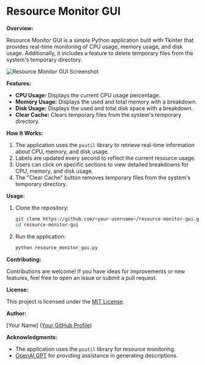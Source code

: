# Resource Monitor GUI

**Overview:**

Resource Monitor GUI is a simple Python application built with Tkinter that provides real-time monitoring of CPU usage, memory usage, and disk usage. Additionally, it includes a feature to delete temporary files from the system's temporary directory.

![Resource Monitor GUI Screenshot](<screenshot-link>)

**Features:**

- **CPU Usage:** Displays the current CPU usage percentage.
- **Memory Usage:** Displays the used and total memory with a breakdown.
- **Disk Usage:** Displays the used and total disk space with a breakdown.
- **Clear Cache:** Clears temporary files from the system's temporary directory.

**How It Works:**

1. The application uses the `psutil` library to retrieve real-time information about CPU, memory, and disk usage.
2. Labels are updated every second to reflect the current resource usage.
3. Users can click on specific sections to view detailed breakdowns for CPU, memory, and disk usage.
4. The "Clear Cache" button removes temporary files from the system's temporary directory.

**Usage:**

1. Clone the repository:

    ```bash
    git clone https://github.com/<your-username>/resource-monitor-gui.git
    cd resource-monitor-gui
    ```

2. Run the application:

    ```bash
    python resource_monitor_gui.py
    ```

**Contributing:**

Contributions are welcome! If you have ideas for improvements or new features, feel free to open an issue or submit a pull request.

**License:**

This project is licensed under the [MIT License](LICENSE).

**Author:**

[Your Name] ([Your GitHub Profile](https://github.com/<your-username>))

**Acknowledgments:**

- The application uses the `psutil` library for resource monitoring.
- [OpenAI GPT](https://github.com/openai/gpt-3.5-turbo) for providing assistance in generating descriptions.
